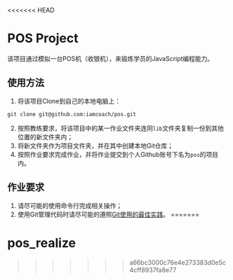 <<<<<<< HEAD
# POS Project

该项目通过模拟一台POS机（收银机），来锻炼学员的JavaScript编程能力。

## 使用方法

1. 将该项目Clone到自己的本地电脑上：

  ```
  git clone git@github.com:iamcoach/pos.git
  ```

2. 按照教练要求，将该项目中的某一作业文件夹连同```lib```文件夹复制一份到其他位置的新文件夹内；
3. 将新文件夹作为项目文件夹，并在其中创建本地Git仓库；
4. 按照作业要求完成作业，并将作业提交到个人Github账号下名为```pos```的项目内。

## 作业要求

1. 请尽可能的使用命令行完成相关操作；
2. 使用Git管理代码时请尽可能的遵照[Git使用的最佳实践](https://github.com/iamcoach/git)。
=======
# pos_realize
>>>>>>> a66bc3000c76e4e273383d0e5c4cff8937fa8e77
